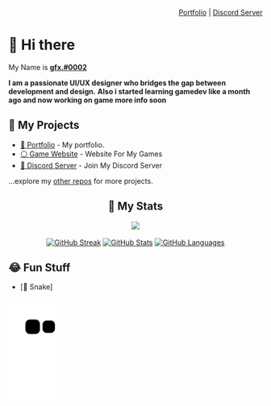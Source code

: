 <div align="right">

[Portfolio](https://krushna.tech) | [Discord Server](https://discord.gg/7AYYyjZ4B8)

</div>

# 👋 Hi there 

My Name is [**gfx.#0002**](https://gfxofficial.github.io/)
  
**I am a passionate UI/UX designer who bridges the gap between development and design.**
**Also i started learning gamedev like a month ago and now working on game more info soon**
 

## 🚧 My Projects

- [💼 Portfolio](https://gfxofficial.github.io/) - My portfolio.
- [⚪ Game Website](https://gglabstm.github.io/) - Website For My Games
- [🔷 Discord Server](https://discord.gg/TZEgTG7BfY) - Join My Discord Server

...explore my [other repos](https://github.com/gfxofficial?tab=repositories) for more projects.

<div align="center">

## 🔖 My Stats

[![](https://komarev.com/ghpvc/?username=gfxofficial&style=flat-square&color=C691E9)](https://github.com/antonkomarev/github-profile-views-counter)

[![GitHub Streak](https://github-readme-streak-stats.herokuapp.com?user=gfxofficial&theme=material-palenight&hide_border=true)](https://git.io/streak-stats)
[![GitHub Stats](https://github-readme-stats.vercel.app/api?username=gfxofficial&show_icons=true&hide_border=true&theme=material-palenight&count_private=true)](https://github.com/anuraghazra/github-readme-stats)
[![GitHub Languages](https://github-readme-stats.vercel.app/api/top-langs/?&username=gfxofficial&layout=compact&hide_border=true&langs_count=8&theme=material-palenight)](https://github.com/anuraghazra/github-readme-stats)

</div>

<div>
  
## 😂 Fun Stuff

- [🐍 Snake]

### ![Snake](https://raw.githubusercontent.com/DevEvil99/DevEvil99/output/github-contribution-grid-snake.svg)

</div>
<!--
**Krushna06** is a ✨ _special_ ✨ repository because its `README.md` (this file) appears on your GitHub profile.

Here are some ideas to get you started:

- 🔭 I’m currently working on ...
- 🌱 I’m currently learning ...
- 👯 I’m looking to collaborate on ...
- 🤔 I’m looking for help with ...
- 💬 Ask me about ...
- 📫 How to reach me: ...
- 😄 Pronouns: ...
- ⚡ Fun fact: ...
  -->
